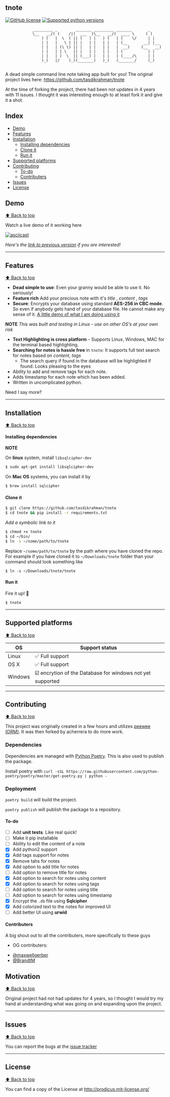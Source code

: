 ## tnote

[![GitHub license](https://img.shields.io/pypi/l/pyzipcode-cli.svg)](https://img.shields.io/pypi/l/pyzipcode-cli.svg) [![Supported python versions](https://img.shields.io/pypi/pyversions/Django.svg)]([![PyPI](https://img.shields.io/pypi/pyversions/Django.svg)]())

```
            _________ _        _______ _________ _______       _    
            \__   __/( (    /|(  ___  )\__   __/(  ____ \     ( )   
                ) (   |  \  ( || (   ) |   ) (   | (    \/     | |   
                | |   |   \ | || |   | |   | |   | (__       __| |__ 
                | |   | (\ \) || |   | |   | |   |  __)     (__   __)
                | |   | | \   || |   | |   | |   | (           | |   
                | |   | )  \  || (___) |   | |   | (____/\     | |   
                )_(   |/    )_)(_______)   )_(   (_______/     (_)   
                                                                                    
```

A dead simple command line note taking app built for you! The original project lives here:
https://github.com/tasdikrahman/tnote

At the time of forking the project, there had been not updates in 4 years with 11 issues. I thought it was interesting
enough to at least fork it and give it a shot. 

## Index

- [Demo](#demo)
- [Features](#features)
- [Installation](#installation)
  - [Installing dependencies](#installing-dependencies)
  - [Clone it](#clone-it)
  - [Run it](#run-it)
- [Supported platforms](#supported-platforms)
- [Contributing](#contributing)
  - [To-do](#to-do)
  - [Contributers](#contributers)
- [Issues](#issues)
- [License](#license)

## Demo
[:arrow_up: Back to top](#index)

Watch a live demo of it working here

[![asciicast](https://asciinema.org/a/35557.png)](https://asciinema.org/a/35557)

*Here's the [link to previous version](https://asciinema.org/a/35378) if you are interested!*

***

## Features
[:arrow_up: Back to top](#index)

- **Dead simple to use**: Even your granny would be able to use it. No seriously!
- **Feature rich** Add your precious note with it's _title_ , _content_ , _tags_
- **Secure**: Encrypts your database using standard **AES-256 in CBC mode**. So even if anybody gets hand of your database file. He cannot make any sense of it. [A little demo of what I am doing using it](https://github.com/tasdikrahman/tnote/wiki/So-you-say-it-is-encrypted-eh%3F)

**NOTE**
  _This was built and testing in Linux - use on other OS's at your own risk_

- **Text Highlighting is cross platform** - Supports Linux, Windows, MAC for the terminal based highlighting.
- **Searching for notes is hassle free** in `tnote`: It supports full text search for notes based on _content_, _tags_
    - The search query if found in the database will be highlighted if found. Looks pleasing to the eyes
- Ability to add and remove tags for each note.
- Adds timestamp for each note which has been added.
- Written in uncomplicated python.

Need I say more?

***

## Installation
[:arrow_up: Back to top](#index)

#### Installing dependencies

**NOTE** 

On **linux** system, install `libsqlcipher-dev` 

```sh
$ sudo apt-get install libsqlcipher-dev
```

On **Mac OS** systems, you can install it by 

```sh
$ brew install sqlcipher
```

#### Clone it


```sh
$ git clone https://github.com/tasdikrahman/tnote
$ cd tnote && pip install -r requirements.txt
```

*Add a symbolic link to it*

```sh
$ chmod +x tnote
$ cd ~/bin/ 
$ ln -s ~/some/path/to/tnote
```

Replace `~/some/path/to/tnote` by the path where you have cloned the repo. For example if you have cloned it to `~/Downloads/tnote` folder than your command should look something like

`$ ln -s ~/Downloads/tnote/tnote`

#### Run it

Fire it up! :volcano:

`$ tnote`

***

## Supported platforms
[:arrow_up: Back to top](#index)

| OS | Support status |
| --- | --- |
| Linux | :white_check_mark: Full support |
| OS X | :white_check_mark: Full support  |
| Windows | :ballot_box_with_check: encrytion of the Database for windows not yet supported |

***

## Contributing
[:arrow_up: Back to top](#index)

This project was originally created in a few hours and utilizes [peewee (ORM)](https://github.com/coleifer/peewee). It
was then forked by acherrera to do more work. 

### Dependencies

Dependencies are managed with [Python Poetry](https://python-poetry.org/). This is also used to publish the package.

Install poetry with `curl -sSL https://raw.githubusercontent.com/python-poetry/poetry/master/get-poetry.py | python -`

### Deployment

`poetry build` will build the project.

`poetry publish` will publish the package to a repository.

#### To-do
    
- [ ] Add **unit tests**. Like real quick!
- [ ] Make it pip installable
- [ ] Ability to edit the content of a note
- [x] Add python2 support
- [x] Add tags support for notes
- [x] Remove tahs for notes
- [x] Add option to add title for notes
- [ ] Add option to remove title for notes
- [x] Add option to search for notes using content
- [x] Add option to search for notes using tags
- [ ] Add option to search for notes using title
- [ ] Add option to search for notes using timestamp
- [x] Encrypt the `.db` file using **Sqlcipher**
- [x] Add colorized text to the notes for improved UI
- [ ] Add better UI using **urwid**

#### Contributers

A big shout out to all the contributers, more specifically to these guys

* OG contributers: 
- [@maxwellgerber](https://github.com/maxwellgerber)
- [@BrandtM](https://github.com/BrandtM)

## Motivation
[:arrow_up: Back to top](#index)

Original project had not had updates for 4 years, so I thought I would try my hand at understanding what was going on
and expanding upon the project.

***

## Issues
[:arrow_up: Back to top](#index)

You can report the bugs at the [issue tracker](https://github.com/tasdikrahman/tnote/issues)

***

## License
[:arrow_up: Back to top](#index)

You can find a copy of the License at http://prodicus.mit-license.org/

